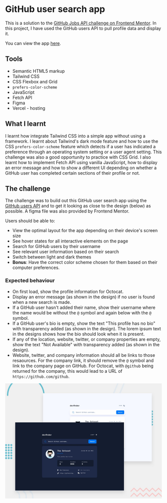 # GitHub user search app

This is a solution to the [GitHub Jobs API challenge on Frontend Mentor](https://www.frontendmentor.io/challenges/github-jobs-api-93L-NL6rP). In this project, I have used the GitHub users API to pull profile data and display it.

You can view the app <a href="https://github-user-search-ht1pfp574-sazzledazzle.vercel.app/" target="_blank">here</a>.

## Tools

- Semantic HTML5 markup
- Tailwind CSS
- CSS Flexbox and Grid
- `prefers-color-scheme`
- JavaScript
- Fetch API
- Figma
- Vercel - hosting

## What I learnt

I learnt how integrate Tailwind CSS into a simple app without using a framework. I learnt about Tailwind's dark mode feature and how to use the CSS `prefers-color-scheme` feature which detects if a user has indicated a preference through an operating system setting or a user agent setting. This challenge was also a good opportunity to practice with CSS Grid. I also learnt how to implement Fetch API using vanilla JavaScript, how to display an error message and how to show a different UI depending on whether a GitHub user has completed certain sections of their profile or not.

## The challenge

The challenge was to build out this GitHub user search app using the [GitHub users API](https://docs.github.com/en/rest/reference/users#get-a-user) and to get it looking as close to the design (below) as possible. A figma file was also provided by Frontend Mentor.

Users should be able to:

- View the optimal layout for the app depending on their device's screen size
- See hover states for all interactive elements on the page
- Search for GitHub users by their username
- See relevant user information based on their search
- Switch between light and dark themes
- **Bonus**: Have the correct color scheme chosen for them based on their computer preferences.

### Expected behaviour

- On first load, show the profile information for Octocat.
- Display an error message (as shown in the design) if no user is found when a new search is made.
- If a GitHub user hasn't added their name, show their username where the name would be without the `@` symbol and again below with the `@` symbol.
- If a GitHub user's bio is empty, show the text "This profile has no bio" with transparency added (as shown in the design). The lorem ipsum text in the designs shows how the bio should look when it is present.
- If any of the location, website, twitter, or company properties are empty, show the text "Not Available" with transparency added (as shown in the design).
- Website, twitter, and company information should all be links to those resaources. For the company link, it should remove the `@` symbol and link to the company page on GitHub. For Octocat, with `@github` being returned for the company, this would lead to a URL of `https://github.com/github`.

![Design preview for the GitHub user search app coding challenge](./preview.jpg)

